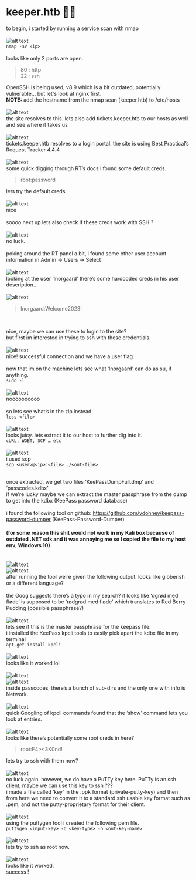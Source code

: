 # keeper.htb 🐱‍👤

to begin, i started by running a service scan with nmap <br><br>
![alt text](https://raw.githubusercontent.com/b-tigges/htb/main/screenies/nmap.png "initial nmap scan")<br>
`nmap -sV <ip>` <br><br>
looks like only 2 ports are open. <br>
> 80 : http <br>
> 22 : ssh <br>


OpenSSH is being used, v8.9 which is a bit outdated, potentially vulnerable… but let's look at nginx first. <br>
**NOTE:** add the hostname from the nmap scan (keeper.htb) to /etc/hosts <br><br>
![alt text](https://raw.githubusercontent.com/b-tigges/htb/main/screenies/website.png "website langing page")<br>
the site resolves to this. lets also add tickets.keeper.htb to our hosts as well and see where it takes us <br><br>
![alt text](https://raw.githubusercontent.com/b-tigges/htb/main/screenies/login_portal.png "login portal")<br>
tickets.keeper.htb resolves to a login portal. the site is using Best Practical’s Request Tracker 4.4.4 <br><br>
![alt text](https://raw.githubusercontent.com/b-tigges/htb/main/screenies/wiki_page.png "RT documentation")<br>
some quick digging through RT’s docs i found some default creds. <br>

> root:password <br>

lets try the default creds. <br><br>
![alt text](https://raw.githubusercontent.com/b-tigges/htb/main/screenies/login_as_root.png "default creds") <br>
nice <br>
<br>
soooo next up lets also check if these creds work with SSH ? <br><br>
![alt text](https://raw.githubusercontent.com/b-tigges/htb/main/screenies/ssh1.png "ssh fail") <br>
no luck. <br>
<br>
poking around the RT panel a bit, i found some other user account information in Admin -> Users -> Select <br><br>
![alt text](https://raw.githubusercontent.com/b-tigges/htb/main/screenies/users.png "user accounts") <br>
looking at the user ‘lnorgaard’ there’s some hardcoded creds in his user description… <br><br>
![alt text](https://raw.githubusercontent.com/b-tigges/htb/main/screenies/user_comment.png "user description") <br>
> lnorgaard:Welcome2023! <br>
<br>

nice, maybe we can use these to login to the site? <br>
but first im interested in trying to ssh with these credentials. <br><br>
![alt text](https://raw.githubusercontent.com/b-tigges/htb/main/screenies/ssh2.png "ssh success") <br>
nice! successful connection and we have a user flag. <br>
<br>
now that im on the machine lets see what ‘lnorgaard’ can do as su, if anything. <br>
`sudo -l` <br><br>
![alt text](https://raw.githubusercontent.com/b-tigges/htb/main/screenies/sudo_check.png "sudo check") <br>
noooooooooo <br>
<br>
so lets see what’s in the zip instead. <br>
`less <file>` <br><br>
![alt text](https://raw.githubusercontent.com/b-tigges/htb/main/screenies/files.png "files on box") <br>
looks juicy. lets extract it to our host to further dig into it. <br>
`cURL, WGET, SCP … etc` <br><br>
![alt text](https://raw.githubusercontent.com/b-tigges/htb/main/screenies/using_scp.png "using scp") <br>
i used scp <br>
`scp <user>@<ip>:<file> ./<out-file>` <br><br>

once extracted, we get two files ‘KeePassDumpFull.dmp’ and ‘passcodes.kdbx’ <br>
if we're lucky maybe we can extract the master passphrase from the dump to get into the kdbx (KeePass password database) <br><br>
i found the following tool on github: https://github.com/vdohney/keepass-password-dumper (KeePass-Password-Dumper) <br>
#### (for some reason this shit would not work in my Kali box because of outdated .NET sdk and it was annoying me so I copied the file to my host env, Windows 10) <br><br>
![alt text](https://raw.githubusercontent.com/b-tigges/htb/main/screenies/keepass_crack1.png "using keepass dumper") <br>
![alt text](https://raw.githubusercontent.com/b-tigges/htb/main/screenies/keepass_crack2.png "using keepass dumper") <br>
after running the tool we’re given the following output. looks like gibberish or a different language? <br>
<br>
the Goog suggests there’s a typo in my search? it looks like ‘dgrød med fløde’ is supposed to be ‘rødgrød med fløde’ which translates to Red Berry Pudding (possible passphrase?) <br><br>
![alt text](https://raw.githubusercontent.com/b-tigges/htb/main/screenies/google1.png  "google results") <br>
lets see if this is the master passphrase for the keepass file. <br>
i installed the KeePass kpcli tools to easily pick apart the kdbx file in my terminal <br>
`apt-get install kpcli` <br><br>
![alt text](https://raw.githubusercontent.com/b-tigges/htb/main/screenies/kpcli.png "kpcli usage") <br>
looks like it worked lol <br><br>
![alt text](https://raw.githubusercontent.com/b-tigges/htb/main/screenies/kpcli2.png "kpcli") <br>
![alt text](https://raw.githubusercontent.com/b-tigges/htb/main/screenies/kpcli3.png "more kpcli") <br>
inside passcodes, there’s a bunch of sub-dirs and the only one with info is Network. <br><br>
![alt text](https://raw.githubusercontent.com/b-tigges/htb/main/screenies/kpcli4.png "more more kpcli") <br>
quick Googling of kpcli commands found that the ‘show’ command lets you look at entries. <br><br>
![alt text](https://raw.githubusercontent.com/b-tigges/htb/main/screenies/kpcli5.png "juicy stuff") <br>
looks like there’s potentially some root creds in here? <br>

> root:F4><3K0nd! <br>

lets try to ssh with them now? <br><br>
![alt text](https://raw.githubusercontent.com/b-tigges/htb/main/screenies/ssh3.png "ssh fail again") <br>
no luck again. however, we do have a PuTTy key here. PuTTy is an ssh client, maybe we can use this key to ssh ??? <br>
i made a file called ‘key’ in the .ppk format (private-putty-key) and then from here we need to convert it to a standard ssh usable key format such as .pem, and not the putty-proprietary format for their client. <br><br>
![alt text](https://raw.githubusercontent.com/b-tigges/htb/main/screenies/key_making.png "epic ssh key") <br>
using the puttygen tool i created the following pem file.<br>
`puttygen <input-key> -O <key-type> -o <out-key-name>` <br><br>
![alt text](https://raw.githubusercontent.com/b-tigges/htb/main/screenies/puttygen.png "new pem") <br>
lets try to ssh as root now. <br><br>
![alt text](https://raw.githubusercontent.com/b-tigges/htb/main/screenies/ssh5.png "root") <br>
looks like it worked. <br>
success !
